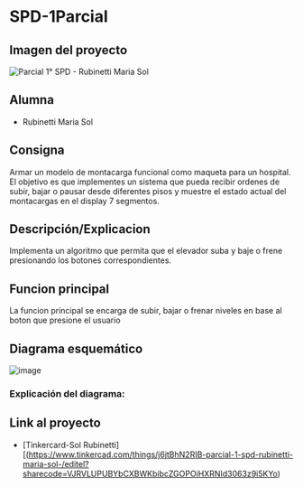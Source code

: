 # SPD-1Parcial
## Imagen del proyecto
![Parcial 1° SPD - Rubinetti Maria Sol ](https://github.com/SolRubinetti/SPD-1Parcial/assets/123521694/46c9fae8-ef3f-4fe3-aaee-c1c83de820c7)

## Alumna
- Rubinetti Maria Sol

## Consigna
Armar un modelo de montacarga funcional como maqueta para un hospital. El
objetivo es que implementes un sistema que pueda recibir ordenes de subir, bajar o pausar
desde diferentes pisos y muestre el estado actual del montacargas en el display 7
segmentos.

## Descripción/Explicacion
Implementa un algoritmo que permita que el elevador suba y baje o frene
presionando los botones correspondientes.

## Funcion principal
La funcion principal se encarga de subir, bajar o frenar niveles en base al boton que presione el usuario

## Diagrama esquemático
![image](https://github.com/SolRubinetti/SPD-1Parcial/assets/123521694/2f757633-ec20-4331-8f10-90286e257ede)
 ### Explicación del diagrama:


## Link al proyecto
- [Tinkercard-Sol Rubinetti][(https://www.tinkercad.com/things/j6jtBhN2RIB-parcial-1-spd-rubinetti-maria-sol-/editel?sharecode=VJRVLUPUBYbCXBWKbibcZGOPOiHXRNId3063z9i5KYo)
